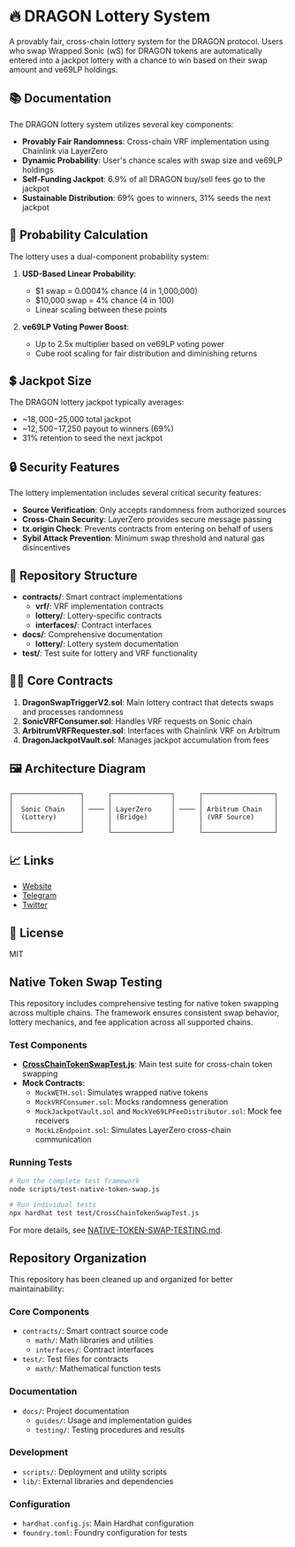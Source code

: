 # 🔥 DRAGON Lottery System

A provably fair, cross-chain lottery system for the DRAGON protocol. Users who swap Wrapped Sonic (wS) for DRAGON tokens are automatically entered into a jackpot lottery with a chance to win based on their swap amount and ve69LP holdings.

## 📚 Documentation

The DRAGON lottery system utilizes several key components:

- **Provably Fair Randomness**: Cross-chain VRF implementation using Chainlink via LayerZero
- **Dynamic Probability**: User's chance scales with swap size and ve69LP holdings
- **Self-Funding Jackpot**: 6.9% of all DRAGON buy/sell fees go to the jackpot
- **Sustainable Distribution**: 69% goes to winners, 31% seeds the next jackpot

## 🧮 Probability Calculation

The lottery uses a dual-component probability system:

1. **USD-Based Linear Probability**:
   - $1 swap = 0.0004% chance (4 in 1,000,000)
   - $10,000 swap = 4% chance (4 in 100)
   - Linear scaling between these points

2. **ve69LP Voting Power Boost**:
   - Up to 2.5x multiplier based on ve69LP voting power
   - Cube root scaling for fair distribution and diminishing returns

## 💲 Jackpot Size

The DRAGON lottery jackpot typically averages:
- ~$18,000-$25,000 total jackpot
- ~$12,500-$17,250 payout to winners (69%)
- 31% retention to seed the next jackpot

## 🔒 Security Features

The lottery implementation includes several critical security features:

- **Source Verification**: Only accepts randomness from authorized sources
- **Cross-Chain Security**: LayerZero provides secure message passing
- **tx.origin Check**: Prevents contracts from entering on behalf of users
- **Sybil Attack Prevention**: Minimum swap threshold and natural gas disincentives

## 📂 Repository Structure

- **contracts/**: Smart contract implementations
  - **vrf/**: VRF implementation contracts
  - **lottery/**: Lottery-specific contracts
  - **interfaces/**: Contract interfaces
- **docs/**: Comprehensive documentation
  - **lottery/**: Lottery system documentation
- **test/**: Test suite for lottery and VRF functionality

## 👨‍💻 Core Contracts

1. **DragonSwapTriggerV2.sol**: Main lottery contract that detects swaps and processes randomness
2. **SonicVRFConsumer.sol**: Handles VRF requests on Sonic chain
3. **ArbitrumVRFRequester.sol**: Interfaces with Chainlink VRF on Arbitrum
4. **DragonJackpotVault.sol**: Manages jackpot accumulation from fees

## 🖼️ Architecture Diagram

```
┌─────────────────┐      ┌───────────────┐      ┌──────────────────┐
│                 │      │               │      │                  │
│  Sonic Chain    │ ──── │ LayerZero     │ ──── │ Arbitrum Chain   │
│  (Lottery)      │      │ (Bridge)      │      │ (VRF Source)     │
│                 │      │               │      │                  │
└─────────────────┘      └───────────────┘      └──────────────────┘
```

## 📈 Links

- [Website](https://sonicreddragon.io)
- [Telegram](https://t.me/sonicreddragon)
- [Twitter](https://x.com/sonicreddragon)

## 📜 License

MIT

## Native Token Swap Testing

This repository includes comprehensive testing for native token swapping across multiple chains. The framework ensures consistent swap behavior, lottery mechanics, and fee application across all supported chains.

### Test Components

- **[CrossChainTokenSwapTest.js](test/CrossChainTokenSwapTest.js)**: Main test suite for cross-chain token swapping
- **Mock Contracts**:
  - `MockWETH.sol`: Simulates wrapped native tokens
  - `MockVRFConsumer.sol`: Mocks randomness generation
  - `MockJackpotVault.sol` and `MockVe69LPFeeDistributor.sol`: Mock fee receivers
  - `MockLzEndpoint.sol`: Simulates LayerZero cross-chain communication

### Running Tests

```bash
# Run the complete test framework
node scripts/test-native-token-swap.js

# Run individual tests
npx hardhat test test/CrossChainTokenSwapTest.js
```

For more details, see [NATIVE-TOKEN-SWAP-TESTING.md](docs/NATIVE-TOKEN-SWAP-TESTING.md).

## Repository Organization

This repository has been cleaned up and organized for better maintainability:

### Core Components
- `contracts/`: Smart contract source code
  - `math/`: Math libraries and utilities
  - `interfaces/`: Contract interfaces
- `test/`: Test files for contracts
  - `math/`: Mathematical function tests

### Documentation
- `docs/`: Project documentation
  - `guides/`: Usage and implementation guides
  - `testing/`: Testing procedures and results

### Development
- `scripts/`: Deployment and utility scripts
- `lib/`: External libraries and dependencies

### Configuration
- `hardhat.config.js`: Main Hardhat configuration
- `foundry.toml`: Foundry configuration for tests 